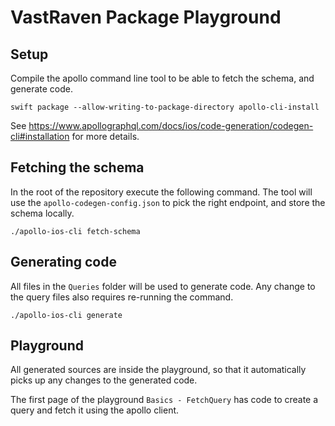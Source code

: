 # VastRaven Package Playground

## Setup

Compile the apollo command line tool to be able to fetch the schema, and generate code.

```shell
swift package --allow-writing-to-package-directory apollo-cli-install
```

See https://www.apollographql.com/docs/ios/code-generation/codegen-cli#installation for more details.

## Fetching the schema

In the root of the repository execute the following command. The tool will use the `apollo-codegen-config.json` to pick 
the right endpoint, and store the schema locally.

```shell
./apollo-ios-cli fetch-schema
```

## Generating code

All files in the `Queries` folder will be used to generate code. Any change to the query files also requires re-running the command.

```shell
./apollo-ios-cli generate
```

## Playground

All generated sources are inside the playground, so that it automatically picks up any changes to the generated code.

The first page of the playground `Basics - FetchQuery` has code to create a query and fetch it using the apollo client.
